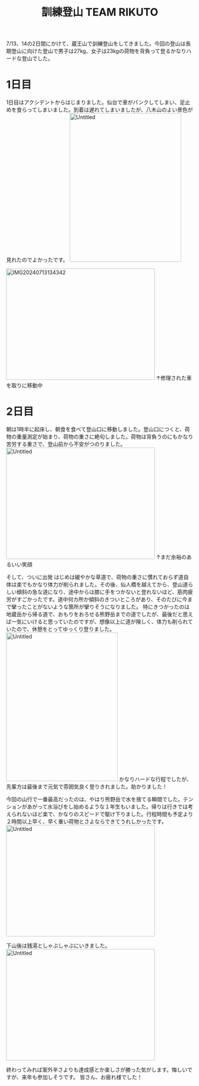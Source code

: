 ﻿---
title: 訓練登山 TEAM RIKUTO
---
7/13、14の2日間にかけて、蔵王山で訓練登山をしてきました。今回の登山は長期登山に向けた登山で男子は27kg、女子は23kgの荷物を背負って登るかなりハードな登山でした。

# 1日目
1日目はアクシデントからはじまりました。仙台で車がパンクしてしまい、足止めを食らってしまいました。到着は遅れてしまいましたが、八木山のよい景色が見れたのでよかったです。
<a data-flickr-embed="true" href="https://www.flickr.com/gp/96951391@N03/SNq21kbs4L" title="Untitled"><img src="https://live.staticflickr.com/65535/53857090625_dc9f82aff3_w.jpg" width="300" height="400" alt="Untitled"/></a><script async src="//embedr.flickr.com/assets/client-code.js" charset="utf-8"></script>

<a data-flickr-embed="true" href="https://www.flickr.com/gp/96951391@N03/dN723PwwPP" title="IMG20240713134342"><img src="https://live.staticflickr.com/65535/53856209757_8ed972b541_w.jpg" width="400" height="300" alt="IMG20240713134342"/></a><script async src="//embedr.flickr.com/assets/client-code.js" charset="utf-8"></script>
↑修理された車を取りに移動中
# 2日目
朝は1時半に起床し、朝食を食べて登山口に移動しました。登山口につくと、荷物の重量測定が始まり、荷物の重さに絶句しました。荷物は背負うのにもかなり苦労する重さで、登山前から不安がつのりました。
<a data-flickr-embed="true" href="https://www.flickr.com/gp/96951391@N03/yc04nF724Z" title="Untitled"><img src="https://live.staticflickr.com/65535/53856921493_46b57b50d8_w.jpg" width="400" height="300" alt="Untitled"/></a><script async src="//embedr.flickr.com/assets/client-code.js" charset="utf-8"></script>
↑まだ余裕のあるいい笑顔

そして、ついに出発
はじめは緩やかな草道で、荷物の重さに慣れておらず道自体は楽でもかなり体力が削られました。その後、仙人橋を越えてから、登山道らしい傾斜の急な道になり、途中からは膝に手をつかないと登れないほど、筋肉疲労がすごかったです。道中何カ所か傾斜のきついところがあり、そのたびに今まで攣ったことがないような箇所が攣りそうになりました。
特にきつかったのは地蔵岳から帰る道で、おもりをおろせる熊野岳までの道でしたが、最後だと思えば一気にいけると思っていたのですが、想像以上に道が険しく、体力も削られていたので、休憩をとってゆっくり登りました。
<a data-flickr-embed="true" href="https://www.flickr.com/gp/96951391@N03/16V528i2ss" title="Untitled"><img src="https://live.staticflickr.com/65535/53856920663_5f9c3b6651_w.jpg" width="300" height="400" alt="Untitled"/></a><script async src="//embedr.flickr.com/assets/client-code.js" charset="utf-8"></script>
かなりハードな行程でしたが、先輩方は最後まで元気で雰囲気良く登りきれました。助かりました！

今回の山行で一番最高だったのは、やはり熊野岳で水を捨てる瞬間でした。テンションがあがって水浴びをし始めるような１年生もいました。帰りは行きでは考えられないほど楽で、かなりのスピードで駆け下りました。行程時間も予定より２時間以上早く、早く重い荷物とさよならできてうれしかったです。<a data-flickr-embed="true" href="https://www.flickr.com/gp/96951391@N03/YB8t85a5bm" title="Untitled"><img src="https://live.staticflickr.com/65535/53855776872_be4785c5bc_w.jpg" width="400" height="300" alt="Untitled"/></a><script async src="//embedr.flickr.com/assets/client-code.js" charset="utf-8"></script>

下山後は銭湯としゃぶしゃぶにいきました。
<a data-flickr-embed="true" href="https://www.flickr.com/gp/96951391@N03/2675489jK0" title="Untitled"><img src="https://live.staticflickr.com/65535/53856494442_ac23db23c6_w.jpg" width="400" height="300" alt="Untitled"/></a><script async src="//embedr.flickr.com/assets/client-code.js" charset="utf-8"></script>

終わってみれば案外辛さよりも達成感とか楽しさが勝った気がします。悔しいですが、来年も参加しそうです。
皆さん、お疲れ様でした！

